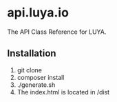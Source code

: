 # api.luya.io

The API Class Reference for LUYA.

## Installation

1. git clone
2. composer install
3. ./generate.sh
4. The index.html is located in /dist